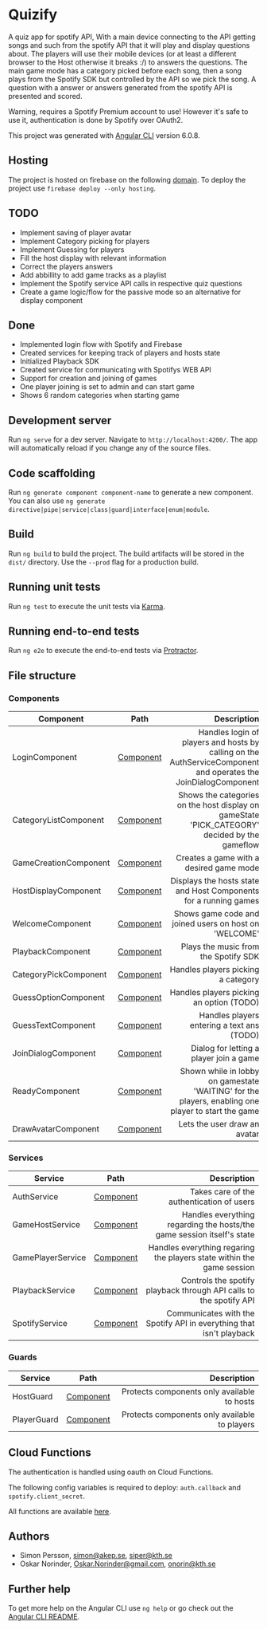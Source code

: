 # Quizify
A quiz app for spotify API, With a main device connecting to the API getting
songs and such from the spotify API that it will play and display questions about. The players
will use their mobile devices (or at least a different browser to the Host otherwise it breaks :/) to answers the questions. The main game mode has a category picked before each song, then a song plays from the Spotify SDK but controlled by the API so we pick the song. A question with a answer or answers generated from the spotify API is presented and scored.

Warning, requires a Spotify Premium account to use! However it's safe to use it, authentication is done by Spotify over OAuth2. 


This project was generated with [Angular CLI](https://github.com/angular/angular-cli) version 6.0.8.

## Hosting
The project is hosted on firebase on the following [domain](https://quizify-pro.firebaseapp.com). To deploy the project use `firebase deploy --only hosting`. 

## TODO
* Implement saving of player avatar
* Implement Category picking for players
* Implement Guessing for players
* Fill the host display with relevant information
* Correct the players answers
* Add abbillity to add game tracks as a playlist
* Implement the Spotify service API calls in respective quiz questions
* Create a game logic/flow for the passive mode so an alternative for display component
## Done
* Implemented login flow with Spotify and Firebase
* Created services for keeping track of players and hosts state
* Initialized Playback SDK
* Created service for communicating with Spotifys WEB API
* Support for creation and joining of games
* One player joining is set to admin and can start game
* Shows 6 random categories when starting game

## Development server

Run `ng serve` for a dev server. Navigate to `http://localhost:4200/`. The app will automatically reload if you change any of the source files.

## Code scaffolding

Run `ng generate component component-name` to generate a new component. You can also use `ng generate directive|pipe|service|class|guard|interface|enum|module`.

## Build

Run `ng build` to build the project. The build artifacts will be stored in the `dist/` directory. Use the `--prod` flag for a production build.

## Running unit tests

Run `ng test` to execute the unit tests via [Karma](https://karma-runner.github.io).

## Running end-to-end tests

Run `ng e2e` to execute the end-to-end tests via [Protractor](http://www.protractortest.org/).

## File structure

### Components
| Component | Path | Description |
| --- |:---:| ---:|
| LoginComponent | [Component](./src/app/core/login) | Handles login of players and hosts by calling on the AuthServiceComponent and operates the JoinDialogComponent|
| CategoryListComponent | [Component](./src/app/host/category-list) | Shows the categories on the host display on gameState 'PICK_CATEGORY' decided by the gameflow |
| GameCreationComponent | [Component](./src/app/host/game-creation) | Creates a game with a desired game mode |
| HostDisplayComponent | [Component](./src/app/host/host-display) | Displays the hosts state and Host Components for a running games |
| WelcomeComponent | [Component](./src/app/host/welcome) | Shows game code and joined users on host on 'WELCOME' |
| PlaybackComponent | [Component](./src/app/playback) | Plays the music from the Spotify SDK |
| CategoryPickComponent | [Component](./src/app/player/category-pick) | Handles players picking a category |
| GuessOptionComponent | [Component](./src/app/player/guess-option) | Handles players picking an option (TODO) |
| GuessTextComponent | [Component](./src/app/player/guess-text) | Handles players entering a text ans (TODO) |
| JoinDialogComponent | [Component](./src/app/player/join-dialog) | Dialog for letting a player join a game |
| ReadyComponent | [Component](./src/app/player/ready) | Shown while in lobby on gamestate 'WAITING' for the players, enabling one player to start the game |
| DrawAvatarComponent | [Component](./src/app/player/ready/draw-avatar) | Lets the user draw an avatar |

### Services
| Service | Path | Description |
| --- |:---:| ---:|
| AuthService | [Component](./src/app/services/auth.service.ts) | Takes care of the authentication of users |
| GameHostService | [Component](./src/app/services/game-host.service.ts) | Handles everything regarding the hosts/the game session itself's state |
| GamePlayerService | [Component](./src/app/services/game-player.service.ts) | Handles everything regaring the players state within the game session |
| PlaybackService | [Component](./src/app/services/playback.service.ts) | Controls the spotify playback through API calls to the spotify API |
| SpotifyService | [Component](./src/app/services/spotify.service.ts) | Communicates with the Spotify API in everything that isn't playback |

### Guards
| Service | Path | Description |
| --- |:---:| ---:|
| HostGuard | [Component](./src/app/core/host.guard.ts) | Protects components only available to hosts |
| PlayerGuard | [Component](./src/app/core/player.guard.ts) | Protects components only available to players |


## Cloud Functions

The authentication is handled using oauth on Cloud Functions.

The following config variables is required to deploy:
`auth.callback` and `spotify.client_secret`.

All functions are available [here](./functions/index.js).

## Authors
* Simon Persson, simon@akep.se, siper@kth.se
* Oskar Norinder, Oskar.Norinder@gmail.com, onorin@kth.se


## Further help

To get more help on the Angular CLI use `ng help` or go check out the [Angular CLI README](https://github.com/angular/angular-cli/blob/master/README.md).
